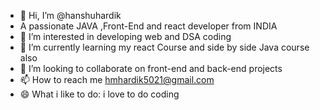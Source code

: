 - 👋 Hi, I’m @hanshuhardik
- A passionate JAVA ,Front-End and react developer from INDIA
- 👀 I’m interested in developing web and DSA coding
- 🌱 I’m currently learning  my react Course and side by side Java course also
- 💞️ I’m looking to collaborate on front-end and back-end projects
- 📫 How to reach me hmhardik5021@gmail.com
- 😄 What i like to do: i love to do coding


<!---
hanshuhardik/hanshuhardik is a ✨ special ✨ repository because its `README.md` (this file) appears on your GitHub profile.
You can click the Preview link to take a look at your changes.
--->

